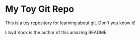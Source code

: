 # My Toy Git Repo

This is a toy repository for learning about git. Don't you know it!

Lloyd Knox is the author of this amazing README
